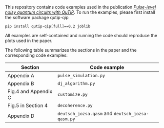 This repository contains code examples used in the publication [*Pulse-level noisy quantum circuits with QuTiP*](https://arxiv.org/abs/2105.09902). To run the examples, please first install the software package qutip-qip
```
pip install qutip-qip[full]==0.2 joblib
```
All examples are self-contained and running the code should reproduce the plots used in the paper.

The following table summarizes the sections in the paper and the corresponding code examples:

| Section | Code example |
| ----------- | ----------- |
| Appendix A | `pulse_simulation.py` |
| Appendix B | `dj_algorithm.py` |
| Fig.4 and Appendix C | `customize.py` |
| Fig.5 in Section 4 | `decoherence.py` |
| Appendix D | `deutsch_jozsa.qasm` and `deutsch_jozsa-qasm.py` |

